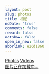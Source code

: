 ```yaml
---
layout: post
slug: photos
title: 相册
noDate: 'true'
comments: false
reward: false
notshow: false
open_in_new: false
abbrlink: e26d1860
---
```


<link rel="stylesheet" href="./ins.css">
<div class="photos-btn-wrap">
    <a class="photos-btn active" href="javascript:void(0)">Photos</a>
    <a class="photos-btn" href="/photos/videos.html">Videos</a>
</div>
<div class="instagram itemscope">
    <a href="https://www.instagram.com/lawlitewang20/" target="_blank" class="open-ins">图片正在加载中…</a>
</div>
<script>
    (function() {
        var loadScript = function(path) {
            var $script = document.createElement('script')
            document.getElementsByTagName('body')[0].appendChild($script)
            $script.setAttribute('src', path)
        }
        setTimeout(function() {
            loadScript('./ins.js')
        }, 0)
    })()
</script>